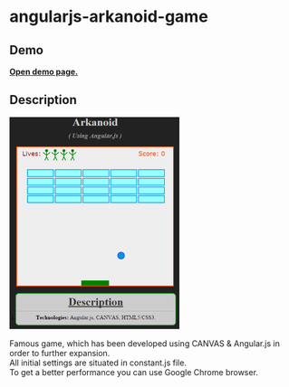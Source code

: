 # angularjs-arkanoid-game

## Demo

<a href="http://asduser.github.io/examples/angularjs-arkanoid-game/index.html" target="_blank"><b>Open demo page.</b></a>

## Description

<img src="/screen/screenArc.png?raw=true" alt="angularjs-arkanoid" />

<p>Famous game, which has been developed using CANVAS & Angular.js in order to further expansion.<br/>
All initial settings are situated in constant.js file.<br/>
To get a better performance you can use Google Chrome browser.</p>